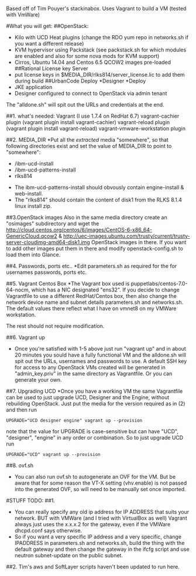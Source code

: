 Based off of Tim Pouyer's stackinabox.
Uses Vagrant to build a VM (tested with VmWare)

#What you will get:
##OpenStack: 
*   Kilo with UCD Heat plugins (change the RDO yum repo in networks.sh if you want a different release)
*   KVM hypervisor using Packstack (see packstack.sh for which modules are enabled and also for some nova mods for KVM support)
*   Cirros, Ubuntu 14.04 and Centos 6.5 QCOW2 images pre-loaded
##Rational License key Server 
* put license keys in $MEDIA_DIR/rlks814/server_license.lic to add them during build
##UrbanCode Deploy
*Designer
*Deploy
* JKE application
* Designer configured to connect to OpenStack via admin tenant

The "alldone.sh" will spit out the URLs and credentials at the end.

##1. what's needed:
Vagrant (I use 1.7.4 on RedHat 6.7)
vagrant-cachier plugin (vagrant plugin install vagrant-cachier)
vagrant-reload plugin (vagrant plugin install vagrant-reload)
vagrant-vmware-workstation plugin

##2. MEDIA_DIR
*Put all the *extracted* media "somewhere", so that following directories exist and set the value of MEDIA_DIR to point to "somewhere":
- <ucdversion>/ibm-ucd-install
- <ucdversion>/ibm-ucd-patterns-install
- rlks814

* The ibm-ucd-patterns-install should obvously contain engine-install & web-install.
* The "rlks814" should contain the content of disk1 from the RLKS 8.1.4 linux install zip.

##3.OpenStack images
Also in the same media directory create an "osimages" subdirectory and wget the  http://cloud.centos.org/centos/6/images/CentOS-6-x86_64-GenericCloud.qcow2 & http://uec-images.ubuntu.com/trusty/current/trusty-server-cloudimg-amd64-disk1.img OpenStack images in there. If you want to add other images put them in there and modify openstack-config.sh to load them into Glance.

##4. Passwords, ports etc..
*Edit parameters.sh as required for the for usernames passwords, ports etc.

##5. Vagrant Centos Box
*The Vagrant box used is puppetlabs/centos-7.0-64-nocm, which has a NIC designated "ens32". If you decide to change Vagrantfile to use a different RedHat/Centos box, then also change the network device name and subnet details parameters.sh and networks.sh. The default values there reflect what I have on vmnet8 on my VMWare workstation. 

The rest should not require modification.

##6. Vagrant up
* Once you're satisfied with 1-5 above just run "vagrant up" and in about 20 minutes you sould have a fully functional VM and the alldone.sh will spit out the URLs, usernames and passwords to use. A default SSH key for access to any OpenStack VMs created will be generated in "admin_key.priv" in the same directory as Vagrantfile. Or you can generate your own.

##7. Upgrading UCD
*Once you have a working VM the same Vagrantfile can be used to just upgrade UCD, Designer and the Engine, without rebuilding OpenStack. Just put the media for the version required as in (2) and then run
```
UPGRADE="UCD designer engine" vagrant up --provision
```

note that the value for UPGRADE is case-sensitive but can have "UCD", "designer", "engine" in any order or combination. So to just upgrade UCD run
```
UPGRADE="UCD" vagrant up --provision
```

##8. ovf.sh
* You can also run ovf.sh to autogenerate an OVF for the VM. But be aware that for some reason the VT-X setting (vhv.enable) is not passed into the generated OVF, so will need to be manually set once imported.

#STUFF TODO:
##1. 
* You can really specify any old ip address for IP ADDRESS that suits your network. BUT with VMWare (and I tried with VirtualBox as well) Vagrant always just uses the x.x.x.2 for the gateway, even if the VMWare dhcpd.conf says otherwise. 
* So if you want a very specific IP address and a very specific, change IPADDRESS in parameters.sh and networks.sh, build the thing with the default gateway and then change the gateway in the ifcfg script and use neutron subnet-update on the public subnet.

##2. Tim's aws and SoftLayer scripts haven't been updated to run here.

